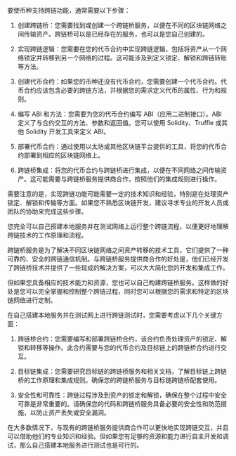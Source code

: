 要使币种支持跨链功能，通常需要以下步骤：

1. 创建跨链桥：您需要找到或创建一个跨链桥服务，以便在不同的区块链网络之间传输资产。跨链桥可以是已经存在的服务，也可以是您自己创建的。

2. 实现跨链逻辑：您需要在您的代币合约中实现跨链逻辑，包括将资产从一个网络锁定并转移到另一个网络的过程。这可能涉及到定义锁定、解锁和跨链转账等方法。

3. 创建代币合约：如果您的币种还没有代币合约，您需要创建一个代币合约。代币合约应该包含必要的跨链方法，并根据您的需求定义代币的属性、行为和规则。

4. 编写 ABI 和方法：您需要为您的代币合约编写 ABI（应用二进制接口）。ABI 定义了与合约交互的方法、参数和返回值。您可以使用 Solidity、Truffle 或其他 Solidity 开发工具来定义 ABI。

5. 部署代币合约：通过使用以太坊或其他区块链平台提供的工具，将您的代币合约部署到相应的区块链网络上。

6. 跨链桥集成：将您的代币合约与跨链桥进行集成，以便在不同网络之间传输资产。这可能需要与跨链桥服务提供商合作，按照他们的集成规则进行操作。

需要注意的是，实现跨链功能可能需要一定的技术知识和经验，特别是在处理资产锁定、解锁和传输等方面。如果您不熟悉区块链开发，建议寻求专业的开发人员或团队的协助来完成这些步骤。




您完全可以自己搭建本地服务并在测试网络上运行整个跨链流程，以便更好地理解跨链技术的工作原理和流程。

跨链桥服务是为了解决不同区块链网络之间资产转移的技术工具，它们提供了一种可靠的、安全的跨链通信机制。与跨链桥服务提供商合作的好处是，他们已经开发了跨链桥技术并提供了一些现成的解决方案，可以大大简化您的开发和集成工作。

但如果您具备相应的技术能力和资源，您也可以自己构建跨链桥服务。这样做的好处是您可以完全掌握和控制整个跨链过程，同时您可以根据您的需求和特定的区块链网络进行定制。

在自己搭建本地服务并在测试网上进行跨链测试时，您需要考虑以下几个关键方面：

1. 跨链桥合约：您需要编写和部署跨链桥合约，该合约负责处理资产的锁定、解锁和转移等操作。此合约需要与您的代币合约及目标链上的跨链桥合约进行交互。

2. 目标链集成：您需要研究目标链的跨链桥服务和相关文档，了解目标链上跨链桥的工作原理和集成规则。确保您的跨链桥服务与目标链跨链桥配套使用。

3. 安全性和可靠性：跨链过程涉及到资产的锁定和解锁，确保在整个过程中安全可靠是非常重要的。请确保您的代码和跨链桥服务具备必要的安全性和防范措施，以防止资产丢失或安全漏洞。

在大多数情况下，与现有的跨链桥服务提供商合作可以更快地实现跨链交互，并且可以借助他们的专业知识和经验。但如果您有足够的资源和能力进行自主开发和调试，那么自己搭建本地服务进行测试也是可行的。